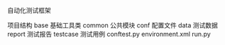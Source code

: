 自动化测试框架

项目结构
base  基础工具类
common 公共模块
conf 配置文件
data 测试数据
report 测试报告
testcase 测试用例
conftest.py
environment.xml
run.py
